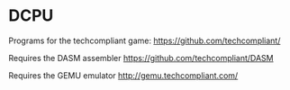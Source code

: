 # DCPU
Programs for the techcompliant game:
https://github.com/techcompliant/

Requires the DASM assembler
https://github.com/techcompliant/DASM

Requires the GEMU emulator
http://gemu.techcompliant.com/
